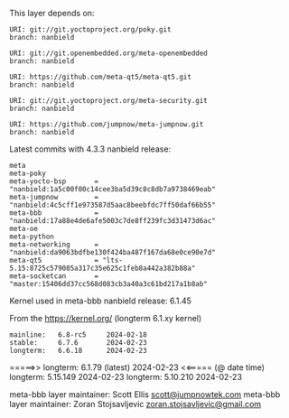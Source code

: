 This layer depends on:

	URI: git://git.yoctoproject.org/poky.git
	branch: nanbield

	URI: git://git.openembedded.org/meta-openembedded
	branch: nanbield

	URI: https://github.com/meta-qt5/meta-qt5.git
	branch: nanbield

	URI: git://git.yoctoproject.org/meta-security.git
	branch: nanbield

	URI: https://github.com/jumpnow/meta-jumpnow.git
	branch: nanbield

Latest commits with 4.3.3 nanbield release:

	meta
	meta-poky
	meta-yocto-bsp       = "nanbield:1a5c00f00c14cee3ba5d39c8c8db7a9738469eab"
	meta-jumpnow         = "nanbield:4c5cff1e973587d5aac8beebfdc7ff50daf66b55"
	meta-bbb             = "nanbield:17a88e4de6afe5003c7de8ff239fc3d31473d6ac"
	meta-oe
	meta-python
	meta-networking      = "nanbield:da9063bdfbe130f424ba487f167da68e0ce90e7d"
	meta-qt5             = "lts-5.15:8725c579085a317c35e625c1feb8a442a382b88a"
	meta-socketcan       = "master:15406dd37cc568d083cb3a40a3c61bd217a1b8ab"

Kernel used in meta-bbb nanbield release: 6.1.45

From the https://kernel.org/ (longterm 6.1.xy kernel)

	mainline: 	6.8-rc5 	2024-02-18
	stable: 	6.7.6 		2024-02-23
	longterm: 	6.6.18 		2024-02-23
=====>>	longterm: 	6.1.79 (latest)	2024-02-23 <<===== (@ date time)
	longterm: 	5.15.149 	2024-02-23
	longterm: 	5.10.210 	2024-02-23

meta-bbb layer maintainer: Scott Ellis <scott@jumpnowtek.com>
meta-bbb layer maintainer: Zoran Stojsavljevic <zoran.stojsavljevic@gmail.com>
